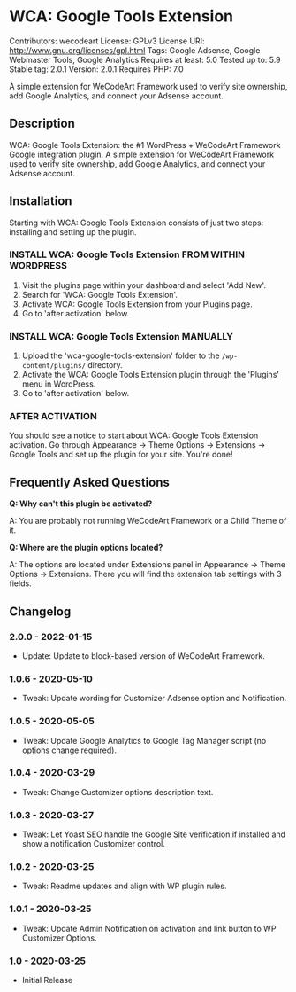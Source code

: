 # WCA: Google Tools Extension

Contributors: wecodeart
License: GPLv3
License URI: http://www.gnu.org/licenses/gpl.html
Tags: Google Adsense, Google Webmaster Tools, Google Analytics
Requires at least: 5.0
Tested up to: 5.9
Stable tag: 2.0.1
Version: 2.0.1
Requires PHP: 7.0

A simple extension for WeCodeArt Framework used to verify site ownership, add Google Analytics, and connect your Adsense account.

## Description

WCA: Google Tools Extension: the #1 WordPress + WeCodeArt Framework Google integration plugin.
A simple extension for WeCodeArt Framework used to verify site ownership, add Google Analytics, and connect your Adsense account.

## Installation

Starting with WCA: Google Tools Extension consists of just two steps: installing and setting up the plugin.

### INSTALL WCA: Google Tools Extension FROM WITHIN WORDPRESS

1. Visit the plugins page within your dashboard and select 'Add New'.
2. Search for 'WCA: Google Tools Extension'.
3. Activate WCA: Google Tools Extension from your Plugins page.
4. Go to 'after activation' below.

### INSTALL WCA: Google Tools Extension MANUALLY

1. Upload the 'wca-google-tools-extension' folder to the `/wp-content/plugins/` directory.
2. Activate the WCA: Google Tools Extension plugin through the 'Plugins' menu in WordPress.
3. Go to 'after activation' below.

### AFTER ACTIVATION

You should see a notice to start about WCA: Google Tools Extension activation.
Go through Appearance -> Theme Options -> Extensions -> Google Tools and set up the plugin for your site.
You're done!

## Frequently Asked Questions

**Q: Why can't this plugin be activated?**

A: You are probably not running WeCodeArt Framework or a Child Theme of it.

**Q: Where are the plugin options located?**

A: The options are located under Extensions panel in Appearance -> Theme Options -> Extensions. There you will find the extension tab settings with 3 fields.

## Changelog

### 2.0.0 - 2022-01-15

- Update: Update to block-based version of WeCodeArt Framework.

### 1.0.6 - 2020-05-10

- Tweak: Update wording for Customizer Adsense option and Notification.

### 1.0.5 - 2020-05-05

- Tweak: Update Google Analytics to Google Tag Manager script (no options change required).

### 1.0.4 - 2020-03-29

- Tweak: Change Customizer options description text.

### 1.0.3 - 2020-03-27

- Tweak: Let Yoast SEO handle the Google Site verification if installed and show a notification Customizer control.

### 1.0.2 - 2020-03-25

- Tweak: Readme updates and align with WP plugin rules.

### 1.0.1 - 2020-03-25

- Tweak: Update Admin Notification on activation and link button to WP Customizer Options.

### 1.0 - 2020-03-25

- Initial Release
